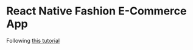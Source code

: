 # React Native Fashion E-Commerce App

Following [this tutorial](https://www.youtube.com/watch?v=MqRnpUC4czs&list=PLkOyNuxGl9jyhndcnbFcgNM81fZak7Rbw&index=24)
